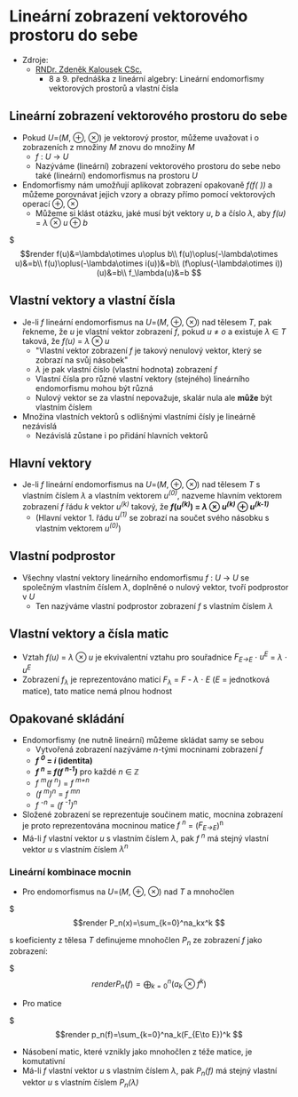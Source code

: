# Lineárnı́ zobrazenı́ vektorového prostoru do sebe

* Zdroje:
  * [RNDr. Zdeněk Kalousek CSc.](https://kma.fp.tul.cz/?view=article&id=600&catid=147)
    * 8 a 9\. přednáška z lineární algebry: Lineárnı́ endomorfismy vektorových prostorů a vlastní čísla

## Lineární zobrazení vektorového prostoru do sebe

* Pokud _U_=(_M_, ⊕, ⊗) je vektorový prostor, můžeme uvažovat i o zobrazeních z množiny _M_ znovu do množiny _M_
  * _f_ : _U_ → _U_
  * Nazýváme (lineární) zobrazení vektorového prostoru do sebe nebo také (lineární) endomorfismus na prostoru _U_
* Endomorfismy nám umožňují aplikovat zobrazení opakovaně _f(f( ))_ a můžeme porovnávat jejich vzory a obrazy přímo pomocí vektorových operací ⊕, ⊗
  * Můžeme si klást otázku, jaké musí být vektory _u_, _b_ a číslo _λ_, aby _f(u)_ = _λ_ ⊗ _u_ ⊕ _b_

$$$render
f(u)&=\lambda\otimes u\oplus b\\
f(u)\oplus(-\lambda\otimes u)&=b\\
f(u)\oplus(-\lambda\otimes i(u))&=b\\
(f\oplus(-\lambda\otimes i))(u)&=b\\
f_\lambda(u)&=b
$$

## Vlastní vektory a vlastní čísla

* Je-li _f_ lineární endomorfismus na _U_=(_M_, ⊕, ⊗) nad tělesem _T_, pak řekneme, že _u_ je vlastní vektor zobrazení _f_, pokud _u_ ≠ _o_ a existuje _λ_ ∈ _T_ taková, že _f(u)_ = _λ_ ⊗ _u_
  * "Vlastní vektor zobrazení _f_ je takový nenulový vektor, který se zobrazí na svůj násobek"
  * _λ_ je pak vlastní číslo (vlastní hodnota) zobrazení _f_
  * Vlastní čísla pro různé vlastní vektory (stejného) lineárního endomorfismu mohou být různá
  * Nulový vektor se za vlastní nepovažuje, skalár nula ale **může** být vlastním číslem
* Množina vlastních vektorů s odlišnými vlastními čísly je lineárně nezávislá
  * Nezávislá zůstane i po přidání hlavních vektorů

## Hlavní vektory

* Je-li _f_ lineární endomorfismus na _U_=(_M_, ⊕, ⊗) nad tělesem _T_ s vlastním číslem _λ_ a vlastním vektorem _u<sup>(0)</sup>_, nazveme hlavním vektorem zobrazení _f_ řádu _k_ vektor _u<sup>(k)</sup>_ takový, že ***f*(_u<sup>(k)</sup>_) = _λ_ ⊗ _u<sup>(k)</sup>_ ⊕ _u<sup>(k-1)</sup>_**
  * (Hlavní vektor 1. řádu _u<sup>(1)</sup>_ se zobrazí na součet svého násobku s vlastním vektorem _u<sup>(0)</sup>_)

## Vlastní podprostor

* Všechny vlastní vektory lineárního endomorfismu _f_ : _U_ → _U_ se společným vlastním číslem _λ_, doplněné o nulový vektor, tvoří podprostor v _U_
  * Ten nazýváme vlastní podprostor zobrazení _f_ s vlastním číslem _λ_

## Vlastní vektory a čísla matic

* Vztah _f(u)_ = _λ_ ⊗ _u_ je ekvivalentní vztahu pro souřadnice _F<sub>E→E</sub>_ ⋅ _u<sup>E</sup>_ = _λ_ ⋅ _u<sup>E</sup>_
* Zobrazení _f<sub>λ</sub>_ je reprezentováno maticí _F<sub>λ</sub>_ = _F_ - _λ_ ⋅ _E_ (_E_ = jednotková matice), tato matice nemá plnou hodnost

## Opakované skládání

* Endomorfismy (ne nutně lineární) můžeme skládat samy se sebou
  * Vytvořená zobrazení nazýváme _n_-tými mocninami zobrazení _f_
  * **_f <sup>0</sup>_ = _i_ (identita)**
  * **_f <sup>n</sup>_ = _f(f <sup>n-1</sup>)_** pro každé _n_ ∈ ℤ
  * _f <sup>m</sup>(f <sup>n</sup>)_ = _f <sup>m+n</sup>_
  * _(f <sup>m</sup>)<sup>n</sup>_ = _f <sup>mn</sup>_
  * _f <sup>-n</sup>_ = _(f <sup>-1</sup>)<sup>n</sup>_
* Složené zobrazení se reprezentuje součinem matic, mocnina zobrazení je proto reprezentována mocninou matice _f <sup>n</sup>_ = (_F<sub>E→E</sub>_)<sup>n</sup>
* Má-li _f_ vlastní vektor _u_ s vlastním číslem _λ_, pak _f <sup>n</sup>_ má stejný vlastní vektor _u_ s vlastním číslem _λ<sup>n</sup>_

### Lineární kombinace mocnin

* Pro endomorfismus na _U_=(_M_, ⊕, ⊗) nad _T_ a mnohočlen

$$$render
P_n(x)=\sum_{k=0}^na_kx^k
$$

s koeficienty z tělesa _T_ definujeme mnohočlen _P<sub>n</sub>_ ze zobrazení _f_ jako zobrazení:

$$$render
P_n(f)=\bigoplus_{k=0}^n(a_k\otimes f^k)
$$

* Pro matice

$$$render
p_n(f)=\sum_{k=0}^na_k(F_{E\to E})^k
$$

  * Násobení matic, které vznikly jako mnohočlen z téže matice, je komutativní
* Má-li _f_ vlastní vektor _u_ s vlastním číslem _λ_, pak _P<sub>n</sub>(f)_ má stejný vlastní vektor _u_ s vlastním číslem _P<sub>n</sub>(λ)_
